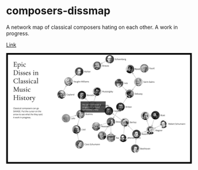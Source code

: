 # composers-dissmap
A network map of classical composers hating on each other. A work in progress.

[Link](http://haleyparkdesign.github.io/composers-dissmap/)

![screenshot](img/screenshot.png)
